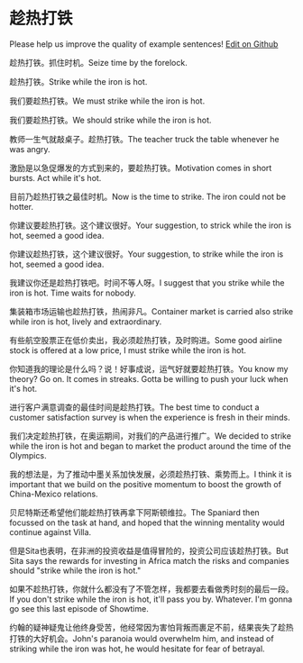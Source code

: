 # 趁热打铁

Please help us improve the quality of example sentences! [Edit on Github](https://github.com/jiyushe/jiyu-example-sentence-source/blob/main/chinese/chenredatie.md)

<p><span class="chinese">趁热打铁。抓住时机。</span><span class="english">Seize time by the forelock.</span></p>

<p><span class="chinese">趁热打铁。</span><span class="english">Strike while the iron is hot.</span></p>

<p><span class="chinese">我们要趁热打铁。</span><span class="english">We must strike while the iron is hot.</span></p>

<p><span class="chinese">我们要趁热打铁。</span><span class="english">We should strike while the iron is hot.</span></p>

<p><span class="chinese">教师一生气就敲桌子。趁热打铁。</span><span class="english">The teacher truck the table whenever he was angry.</span></p>

<p><span class="chinese">激励是以急促爆发的方式到来的，要趁热打铁。</span><span class="english">Motivation comes in short bursts. Act while it's hot.</span></p>

<p><span class="chinese">目前乃趁热打铁之最佳时机。</span><span class="english">Now is the time to strike. The iron could not be hotter.</span></p>

<p><span class="chinese">你建议要趁热打铁。这个建议很好。</span><span class="english">Your suggestion, to strick while the iron is hot, seemed a good idea.</span></p>

<p><span class="chinese">你建议趁热打铁，这个建议很好。</span><span class="english">Your suggestion, to strike while the iron is hot, seemed a good idea.</span></p>

<p><span class="chinese">我建议你还是趁热打铁吧。时间不等人呀。</span><span class="english">I suggest that you strike while the iron is hot. Time waits for nobody.</span></p>

<p><span class="chinese">集装箱市场运输也趁热打铁，热闹非凡。</span><span class="english">Container market is carried also strike while iron is hot, lively and extraordinary.</span></p>

<p><span class="chinese">有些航空股票正在低价卖出，我必须趁热打铁，及时购进。</span><span class="english">Some good airline stock is offered at a low price, I must strike while the iron is hot.</span></p>

<p><span class="chinese">你知道我的理论是什么吗？说！好事成说，运气好就要趁热打铁。</span><span class="english">You know my theory? Go on. It comes in streaks. Gotta be willing to push your luck when it's hot.</span></p>

<p><span class="chinese">进行客户满意调查的最佳时间是趁热打铁。</span><span class="english">The best time to conduct a customer satisfaction survey is when the experience is fresh in their minds.</span></p>

<p><span class="chinese">我们决定趁热打铁，在奥运期间，对我们的产品进行推广。</span><span class="english">We decided to strike while the iron is hot and began to market the product around the time of the Olympics.</span></p>

<p><span class="chinese">我的想法是，为了推动中墨关系加快发展，必须趁热打铁、乘势而上。</span><span class="english">I think it is important that we build on the positive momentum to boost the growth of China-Mexico relations.</span></p>

<p><span class="chinese">贝尼特斯还希望他们能趁热打铁再拿下阿斯顿维拉。</span><span class="english">The Spaniard then focussed on the task at hand, and hoped that the winning mentality would continue against Villa.</span></p>

<p><span class="chinese">但是Sita也表明，在非洲的投资收益是值得冒险的，投资公司应该趁热打铁。</span><span class="english">But Sita says the rewards for investing in Africa match the risks and companies should "strike while the iron is hot."</span></p>

<p><span class="chinese">如果不趁热打铁，你就什么都没有了不管怎样，我都要去看做秀时刻的最后一段。</span><span class="english">If you don't strike while the iron is hot, it'll pass you by. Whatever. I'm gonna go see this last episode of Showtime.</span></p>

<p><span class="chinese">约翰的疑神疑鬼让他终身受苦，他经常因为害怕背叛而裹足不前，结果丧失了趁热打铁的大好机会。</span><span class="english">John's paranoia would overwhelm him, and instead of striking while the iron was hot, he would hesitate for fear of betrayal.</span></p>

